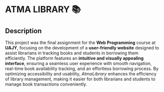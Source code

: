 # **ATMA LIBRARY** 📚

## Description
This project was the final assignment for the **Web Programming** course at **UAJY**, focusing on the development of a **user-friendly website** designed to assist librarians in tracking books and students in borrowing them efficiently. The platform features an **intuitive and visually appealing interface**, ensuring a seamless user experience with smooth navigation, real-time book availability tracking, and an effortless borrowing process. By optimizing accessibility and usability, *AtmaLibrary* enhances the efficiency of library management, making it easier for both librarians and students to manage book transactions conveniently.
